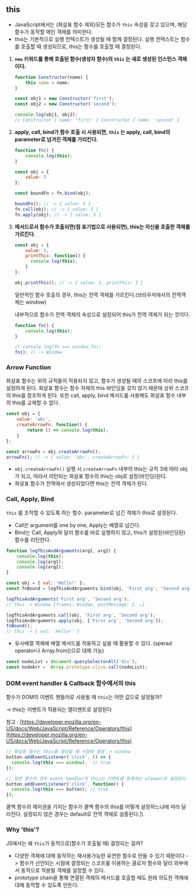 ## this

- JavaScript에서는 (화살표 함수 제외)모든 함수가 `this` 속성을 갖고 있으며, 해당 함수가 동작할 메인 객체를 의미한다. 
- this는 기본적으로 실행 컨텍스트가 생성될 때 함께 결정된다. 실행 컨텍스트는 함수를 호출할 때 생성되므로, this는 함수를 호출할 때 결정된다.

1. **`new` 키워드를 통해 호출된 함수(생성자 함수)의 `this` 는 새로 생성된 인스턴스 객체이다.**

    ```jsx
    function Constructor(name) {
        this.name = name;
    }

    const obj1 = new Constructor('first');
    const obj2 = new Constructor('second');

    console.log(obj1, obj2);
    // Constructor { name: 'first' } Constructor { name: 'second' }
    ```

2. **apply, call, bind가 함수 호출 시 사용되면, `this` 는 apply, call, bind의 parameter로 넘겨진 객체를 가리킨다.**

    ```jsx
    function fn() {
        console.log(this);
    }

    const obj = {
        value: 5
    };

    const boundFn = fn.bind(obj);

    boundFn(); // -> { value: 5 }
    fn.call(obj); // -> { value: 5 }
    fn.apply(obj); // -> { value: 5 }
    ```

3. **메서드로서 함수가 호출되면(점 표기법으로 사용되면), this는 자신을 호출한 객체를 가르킨다.** 

    ```jsx
    const obj = {
        value: 5,
        printThis: function() {
          console.log(this);
        }
    };

    obj.printThis(); // -> { value: 5, printThis: ƒ }
    ```

    일반적인 함수 호출의 경우, this는 전역 객체를 가르킨다.(브라우저에서의 전역객체는 window)

    내부적으로 함수가 전역 객체의 속성으로 설정되어 this가 전역 객체가 되는 것이다.

    ```jsx
    function fn() {
        console.log(this);
    }

    // console.log(fn === window.fn);
    fn(); // -> Window 
    ```

### Arrow Function

화살표 함수는 위의 규칙들이 적용되지 않고, 함수가 생성될 때의 스코프에 따라 this를 설정하게 된다. 화살표 함수는 함수 자체의 this 바인딩을 갖지 않기 때문에 상위 스코프의 this를 참조하게 된다. 또한 call, apply, bind 메서드를 사용해도 화살표 함수 내부의 this를 교체할 수 없다.

```jsx
const obj = {
    value: 'abc',
    createArrowFn: function() {
        return () => console.log(this);
    }
};

const arrowFn = obj.createArrowFn();
arrowFn(); // -> { value: 'abc', createArrowFn: ƒ }
```

- `obj.createArrowFn()` 실행 시 `createArrowFn` 내부의 this는 규칙 3에 따라 obj가 되고, 따라서 리턴되는 화살표 함수의 this는 obj로 설정(바인딩)된다.
- 화살표 함수가 전역에서 생성되었다면 this는 전역 객체가 된다.

### Call, Apply, Bind

`this` 를 조작할 수 있도록 하는 함수. parameter로 넘긴 객체가 this로 설정된다.

- Call은 argument를 one by one, Apply는 배열로 넘긴다.
- Bind는 Call, Apply와 달리 함수를 바로 실행하지 않고, this가 설정된(바인딩된) 함수를 리턴한다.

```jsx
function logThisAndArguments(arg1, arg2) {
    console.log(this);
    console.log(arg1);
    console.log(arg2);
}

const obj = { val: 'Hello!' };
const fnBound = logThisAndArguments.bind(obj, 'First arg', 'Second arg');

logThisAndArguments('First arg', 'Second arg');
// this -> Window {frames: Window, postMessage: ƒ, …}

logThisAndArguments.call(obj, 'First arg', 'Second arg');
logThisAndArguments.apply(obj, ['First arg', 'Second arg']);
fnBound();
// this -> { val: 'Hello!' }
```
- 유사배열 객체에 배열 메서드를 적용하고 싶을 때 활용할 수 있다. (sperad operator나 Array.from()으로 대체 가능)
```javascript
const nodeList = document.querySelectorAll('div');
const nodeArr =  Array.prototype.slice.call(nodeList);
```
### DOM event handler & Callback 함수에서의 this

함수가 DOM의 이벤트 핸들러로 사용될 때 `this`는 어떤 값으로 설정될까?

→ this는 이벤트가 적용되는 엘리멘트로 설정된다 

참고 : [https://developer.mozilla.org/en-US/docs/Web/JavaScript/Reference/Operators/this](https://developer.mozilla.org/en-US/docs/Web/JavaScript/Reference/Operators/this)

```jsx
// 화살표 함수는 this를 생성될 때 시점에 결정 -> window
button.addEventListener('click', () => {
  console.log(this === window);  // true
});

// 일반 함수의 경우 event handler의 this는 이벤트를 등록하는 element로 설정된다
button.addEventListener('click', function() {
  console.log(this === button); // true
});
```
콜백 함수의 제어권을 가지는 함수가 콜백 함수의 this를 어떻게 설정하느냐에 따라 달라진다. 설정되지 않은 경우는 default로 전역 객체로 설종된다.]\


### Why 'this'?
JS에서는 왜 `this`가 동적으로(함수가 호출될 때) 결정되는 걸까? 
- 다양한 객체에 대해 동작하는 재사용가능한 유연한 함수로 만들 수 있기 때문이다 ->  함수가 선언되는 시점에 결정되는 스코프를 이용하는 클로저 함수와 달리 외부에서 동적으로 적용될 객체를 설정할 수 있다.
- prototype chain을 통해 연결된 객체의 메서드를 호출할 때도 원래 의도한 객체에 대해 동작할 수 있도록 만든다.
